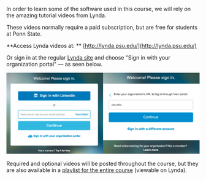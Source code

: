 In order to learn some of the software used in this course, we will rely on the amazing tutorial videos from Lynda.

These videos normally require a paid subscription, but are free for students at Penn State.

**Access Lynda videos at: ** [http://lynda.psu.edu/](http://lynda.psu.edu/)

Or sign in at the regular [Lynda site](http://lynda.com)  and choose "Sign in with your organization portal" — as seen below.

![](/assets/lesson-1/lynda-1.jpg)

Required and optional videos will be posted throughout the course, but they are also available in a [playlist for the entire course](http://www.lynda.com/SharedPlaylist/63450c287e9646cf91ca93de5b3dfd5a?org=psu.edu) \(viewable on Lynda\).

